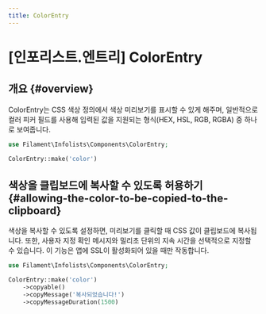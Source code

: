 ```yaml
---
title: ColorEntry
---
```

# [인포리스트.엔트리] ColorEntry

## 개요 {#overview}

ColorEntry는 CSS 색상 정의에서 색상 미리보기를 표시할 수 있게 해주며, 일반적으로 컬러 피커 필드를 사용해 입력된 값을 지원되는 형식(HEX, HSL, RGB, RGBA) 중 하나로 보여줍니다.

```php
use Filament\Infolists\Components\ColorEntry;

ColorEntry::make('color')
```

<AutoScreenshot name="infolists/entries/color/simple" alt="ColorEntry" version="3.x" />

## 색상을 클립보드에 복사할 수 있도록 허용하기 {#allowing-the-color-to-be-copied-to-the-clipboard}

색상을 복사할 수 있도록 설정하면, 미리보기를 클릭할 때 CSS 값이 클립보드에 복사됩니다. 또한, 사용자 지정 확인 메시지와 밀리초 단위의 지속 시간을 선택적으로 지정할 수 있습니다. 이 기능은 앱에 SSL이 활성화되어 있을 때만 작동합니다.

```php
use Filament\Infolists\Components\ColorEntry;

ColorEntry::make('color')
    ->copyable()
    ->copyMessage('복사되었습니다!')
    ->copyMessageDuration(1500)
```

<AutoScreenshot name="infolists/entries/color/copyable" alt="복사 버튼이 있는 ColorEntry" version="3.x" />